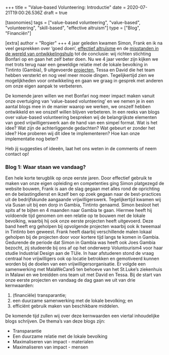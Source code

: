 +++
title = "Value-based Volunteering: Introductie"
date = 2020-07-21T19:00:26.536Z
draft = true

[taxonomies]
tags = ["value-based volunteering", "value-based", "volunteering", "skill-based", "effective altruism"]
type = ["Blog", "Financiën"]

[extra]
author = "Rogier"
+++
4 jaar geleden kwamen Simon, Frank en ik na veel gesprekken over ‘goed doen’, [effectief altruïsme](https://www.effectivealtruism.org/) en de [misstanden in de wereld van ontwikkelingshulp](https://www.fondsenwerving.nl/nieuws/bericht/2019/01/22/Steekproef-FTM-Financile-transparantie-ANBIs-niet-op-orde) tot de conclusie: wij richten stichting Bonfari op en gaan het zelf beter doen. Nu we 4 jaar verder zijn kijken we met trots terug naar een geweldige relatie met de lokale bevolking in Tintinto (Gambia), 9 uitgevoerde [projecten](/projecten/), Tessa en David die het team hebben versterkt en nog veel meer mooie dingen. Tegelijkertijd zien we mogelijkheden voor ontwikkeling en gaan we graag in gesprek met anderen om onze eigen aanpak te verbeteren.<!-- more -->

De komende jaren willen we met Bonfari nog meer impact maken vanuit onze overtuiging van ‘value-based volunteering’ en we nemen je in een aantal blogs mee in de manier waarop we werken, we onszelf hebben ontwikkeld en we onszelf willen blijven verbeteren.
In een reeks van blogs over value-based volunteering bespreken wij de belangrijkste elementen van goed vrijwilligerswerk aan de hand van een simpel format. Wat is het idee? Wat zijn de achterliggende gedachten? Wat gebeurt er zonder het idee? Hoe proberen wij dit idee te implementeren? Hoe kan onze implementatie nog beter?

Heb jij suggesties of ideeën, laat het ons weten in de comments of neem contact op!

### Blog 1: Waar staan we vandaag?

Een hele korte terugblik op onze eerste jaren. Door effectief gebruik te maken van onze eigen opleiding en competenties ging Simon platgezegd de website bouwen, Frank is aan de slag gegaan met alles rond de oprichting en de belastingdienst en ikzelf ben op zoek gegaan naar de best-practices uit de bedrijfskunde aangaande vrijwilligerswerk. Tegelijkertijd kwamen wij via Susan uit bij een dorp in Gambia, Tintinto genaamd. Simon besloot het spits af te bijten en 4 maanden naar Gambia te gaan. Hiermee heeft hij voldoende tijd genomen om een relatie op te bouwen met de lokale bevolking, waarbij hij ook onze eerste projecten heeft uitgevoerd. Deze band heeft erg geholpen bij opvolgende projecten waarbij ook ik tweemaal in Tintinto ben geweest. Frank heeft daarbij verschillende malen lokaal geholpen bij de projecten door voor kortere tijd langs te komen in Gambia. Gedurende de periode dat Simon in Gambia was heeft ook Joes Gambia bezocht, zij studeerde bij ons af op het onderwerp Voluntourism4 voor haar studie Industrial Design aan de TU/e. In haar afstuderen stond de vraag centraal hoe vrijwilligers ook op locatie betrokken en gemotiveerd kunnen worden bij de doelen van een vrijwilligersorganisatie. Er volgde een samenwerking met MalaWeCare5 ten behoeve van het St.Luke’s ziekenhuis in Malawi en we breidden ons team uit met David en Tessa.
Bij de start van onze eerste projecten en vandaag de dag gaan we uit van drie kernwaarden:

1. (financiële) transparantie;
2. een duurzame samenwerking met de lokale bevolking; en
3. efficiënt gebruik maken van beschikbare middelen.

De komende tijd zullen wij over deze kernwaarden een viertal inhoudelijke blogs schrijven. De thema’s van deze blogs zijn:

* Transparantie
* Een duurzame relatie met de lokale bevolking
* Maximaliseren van impact - materialen
* Maximaliseren van impact - mensen